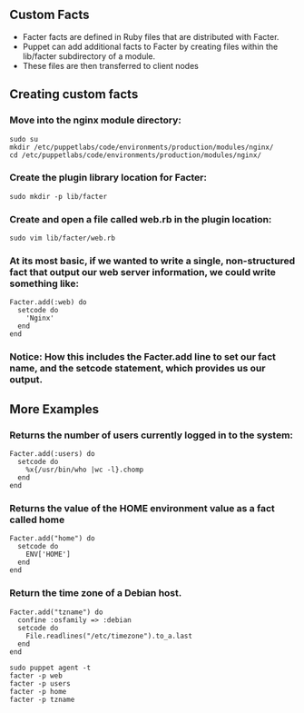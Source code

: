 ## Custom Facts
- Facter facts are defined in Ruby files that are distributed with Facter. 
- Puppet can add additional facts to Facter by creating files within the lib/facter subdirectory of a module.
- These files are then transferred to client nodes

## Creating custom facts
### Move into the nginx module directory:
```
sudo su
mkdir /etc/puppetlabs/code/environments/production/modules/nginx/
cd /etc/puppetlabs/code/environments/production/modules/nginx/
```

### Create the plugin library location for Facter:
```
sudo mkdir -p lib/facter
```

### Create and open a file called web.rb in the plugin location:
```
sudo vim lib/facter/web.rb
```

### At its most basic, if we wanted to write a single, non-structured fact that output our web server information, we could write something like:
```
Facter.add(:web) do
  setcode do
    'Nginx'
  end
end
```

### Notice: How this includes the Facter.add line to set our fact name, and the setcode statement, which provides us our output. 


## More Examples
### Returns the number of users currently logged in to the system:
```
Facter.add(:users) do
  setcode do
    %x{/usr/bin/who |wc -l}.chomp
  end
end
```

### Returns the value of the HOME environment value as a fact called home
```
Facter.add("home") do
  setcode do
    ENV['HOME']
  end
end
```

### Return the time zone of a Debian host.
```
Facter.add("tzname") do
  confine :osfamily => :debian
  setcode do
    File.readlines("/etc/timezone").to_a.last
  end
end
```

```
sudo puppet agent -t
facter -p web
facter -p users
facter -p home
facter -p tzname
```